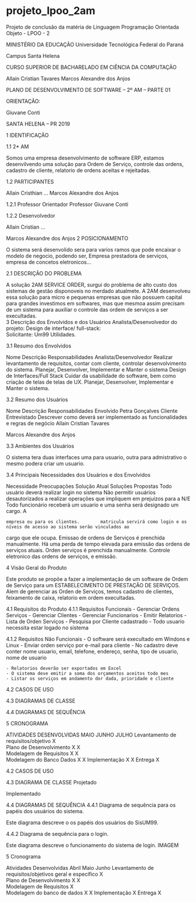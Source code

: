 # projeto_lpoo_2am
Projeto de conclusão da matéria de Linguagem Programação Orientada Objeto - LPOO - 2


MINISTÉRIO DA EDUCAÇÃO
Universidade Tecnológica Federal do Paraná

Campus Santa Helena


CURSO SUPERIOR DE BACHARELADO EM CIÊNCIA DA COMPUTAÇÃO









Allain Cristian Tavares
Marcos Alexandre dos Anjos





PLANO DE DESENVOLVIMENTO DE SOFTWARE – 2º AM – PARTE 01






ORIENTAÇÃO:

Giuvane Conti







SANTA HELENA – PR 2019
 
1	IDENTIFICAÇÃO




1.1	2* AM

Somos uma empresa desenvolvimento de software ERP, estamos desenvilvendo uma solução para Ordem de Serviço, controle das ordens, cadastro de cliente, relatorio de ordens aceitas e rejeitadas. 



1.2	PARTICIPANTES


Allain Cristhian ...
Marcos Alexandre dos Anjos

1.2.1	Professor Orientador
Professor Giuvane Conti



1.2.2	Desenvolvedor


Allain  Cristian ...

Marcos Alexandre dos Anjos 
2	POSICIONAMENTO


O sistema será desenvolido sera para varios ramos que pode encaixar o modelo de negocio, podendo ser, Empresa prestadora de serviços, empresa de concetos eletronicos...



2.1	DESCRIÇÃO DO PROBLEMA



A solução   2AM SERVICE ORDER, surgui do problema de alto custo dos sistemas de gestão disponoveis no merdado atualmete. A 2AM desenvolveu essa solução para micro e pequenas empresas que não possuem capital para grandes investimos em softwares, mas que mesmoa assim precisam de um sistema para auxiliar o controle das ordem de serviços a ser execultadas.  
3	Descrição dos Envolvidos e dos Usuários Analista/Desenvolvedor do projeto: 
Design de interface/ full-stack:  
Solicitante: Um99 Utilidades.

3.1	Resumo dos Envolvidos

Nome	Descrição	Responsabilidades
	Analista/Desenvolvedor	Realizar levantamento de requisitos, contar com cliente, controlar desenvolvimento do sistema.
Planejar, Desenvolver, Implementar e Manter o sistema
	Design de Interfaces/Full Stack	Cuidar da usabilidade do software, bem como criação de  telas de telas de UX.
Planejar, Desenvolver, Implementar e Manter o sistema.



3.2	Resumo dos Usuários

Nome	Descrição	Responsabilidades	Envolvido
Petra Gonçalves	Cliente Entrevistado	Descrever como deverá ser implementado as funcionalidades e regras de negócio	Allain Cristian Tavares 

Marcos Alexandre dos Anjos



3.3	Ambientes dos Usuários


O sistema tera duas interfaces uma para usuario, outra para admistrativo o mesmo podera criar um usuario.



3.4	Principais Necessidades dos Usuários e dos Envolvidos

Necessidade	Preocupações	Solução Atual	Soluções Propostas
Todo usuário deverá realizar login no sistema	Não permitir usuários desautorizados a realizar operações que impliquem em prejuízos para a	N/E	Todo funcionário receberá um usuario e uma senha será designado um cargo. A
 
	empresa ou para os clientes.		matricula servirá como login e os níveis de acesso ao sistema serão vinculados ao
cargo que ele ocupa.
Emissao de ordens de Serviços é prenchida manualmente.	Há uma perda de tempo elevada para emissão das ordens de serviços atuais. 	Orden serviços é prenchida manualmente.	Controle eletronico das ordens de serviços, e emissão.



4	Visão Geral do Produto


Este produto se propõe a fazer a implementação de um software de Ordem de Serviço para um ESTABELECIMENTO DE PRESTAÇÃO DE SERVIÇOS. Alem de gerenciar as Orden de Serviços, temos cadastro de clientes, feixamento de caixa, relatorio em ordem execultadas.



4.1	Requisitos do Produto
4.1.1	Requisitos Funcionais
	- Gerenciar Ordens Serviços 
	- Gerenciar Clientes
	- Gerenciar Funcionarios
	- Emitir Relatorios
	- Lista de Orden Serviços
	- Pesquisa por Cliente cadastrado
	- Todo usuario necessita estar logado no sistema
	
4.1.2	Requisitos Não Funcionais
	- O software será execultado em Windons e Linux
	- Enviar orden serviço por e-mail para cliente
	- No cadastro deve conter nome usuario, email, telefone, endereço, senha, tipo de usuario, nome de usuario

	- Relatorios deverão ser exportados em Excel
	- O sistema deve emitir a soma dos orçamentos aceitos todo mes
	- Listar os serviços em andamento dor dada, prioridade e cliente








4.2 	CASOS DE USO

4.3 	DIAGRAMAS DE CLASSE

4.4 	DIAGRAMAS DE SEQUÊNCIA

5 	CRONOGRAMA

ATIVIDADES DESENVOLVIDAS	MAIO	JUNHO	JULHO
Levantamento de requisitos/objetivo	X		
Plano de Desenvolvimento	X	X	
Modelagem de Requisitos 	X	X	
Modelagem do Banco Dados		X	X
Implementação		X	X
Entrega			X

 
4.2	CASOS DE USO



 
 
 
4.3	DIAGRAMA DE CLASSE
Projetado

 
Implementado

 
4.4	DIAGRAMAS DE SEQUÊNCIA
4.4.1	Diagrama de sequência para os papéis dos usuários do sistema.

Este diagrama descreve o os papéis dos usuários do SisUM99.


4.4.2	Diagrama de sequência para o login.
 
Este diagrama descreve o funcionamento do sistema de login. IMAGEM

 


5	Cronograma


Atividades Desenvolvidas	Abril	Maio	Junho
Levantamento de requisitos/objetivos geral e específico	X		
Plano de Desenvolvimento	X	X	
Modelagem de Requisitos		X	
Modelagem do banco de dados		X	X
Implementação			X
Entrega			X

